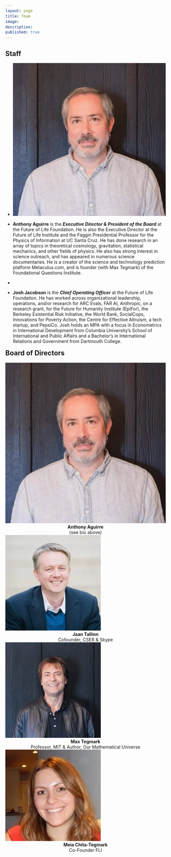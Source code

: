 ```yaml
---
layout: page
title: Team
image: 
description: 
published: true
---
```


<!--<div class="box alt">
<div class="row 50% uniform">
<!--<div class="4u"><span class="image fit"><img src="assets/images/pic02.jpg" alt="" /></span></div>-->
<!--<div class="4u 1u$(small)"><span class="image fit"><img src="assets/images/anthony.webp" alt="" /></span></div>

<div class="8u"><b>Anthony Aguirre</b> is the <i><b>Executive Director & President of the Board</b></i> at the Future of Life Foundation. He is also the Executive Director at the <a>Future of Life Institute</a> and the Faggin Presidential Professor for the Physics of Information at UC Santa Cruz. He has done research in an array of topics in theoretical cosmology, gravitation, statistical mechanics, and other fields of physics. He also has strong interest in science outreach, and has appeared in numerous science documentaries. He is a creator of the science and technology prediction platform <a>Metaculus.com</a>, and is founder (with Max Tegmark) of the <a>Foundational Questions Institute.</a></div>

<div class="4u 1u$(small)" style="margin-top:4rem"><span class="image fit"><img src="assets/images/josh.png" alt="" /></span></div>

<div class="8u" style="margin-top:4rem"><b>Josh Jacobson</b> is the <b><i>Chief Operating Officer</i></b> at the Future of Life Foundation. He has worked across organizational leadership, operations, and/or research for <a>ARC Evals</a>, <a>FAR AI</a>, <a>Anthropic</a>, on a research grant, for the <a>Future for Humanity Institute</a> (<a>EpiFor</a>), the <a>Berkeley Existential Risk Initiative</a>, <a>the World Bank</a>, <a>SocialCops</a>, <a>Innovations for Poverty Action</a>, the <a>Centre for Effective Altruism</a>, a tech startup, and PepsiCo. Josh holds an MPA with a focus in Econometrics in International Development from Columbia University’s School of International and Public Affairs and a Bachelor’s in International Relations and Government from Dartmouth College. <div>
-->

<h2>Staff</h2>

<div class="row">
<div class="3u 12u$(small)">
<ul class="actions vertical">
<li><span class="image fit"><img src="assets/images/anthony.webp" alt="" /></span></li></ul>
</div>

<div class="9u 12u$(small)">
<ul class="actions vertical">
<li><b>Anthony Aguirre</b> is the <i><b>Executive Director & President of the Board</b></i> at the Future of Life Foundation. He is also the Executive Director at the <a>Future of Life Institute</a> and the Faggin Presidential Professor for the Physics of Information at UC Santa Cruz. He has done research in an array of topics in theoretical cosmology, gravitation, statistical mechanics, and other fields of physics. He also has strong interest in science outreach, and has appeared in numerous science documentaries. He is a creator of the science and technology prediction platform <a>Metaculus.com</a>, and is founder (with Max Tegmark) of the <a>Foundational Questions Institute.</a></li>
</ul>
</div>
</div>


<div class="row">
<div class="3u 12u$(small)">
<ul class="actions vertical">
<li><span class="image fit"><img src="assets/images/josh.png" alt="" /></span></li></ul>
</div>

<div class="9u 12u$(small)">
<ul class="actions vertical">
<li><b>Josh Jacobson</b> is the <b><i>Chief Operating Officer</i></b> at the Future of Life Foundation. He has worked across organizational leadership, operations, and/or research for <a>ARC Evals</a>, <a>FAR AI</a>, <a>Anthropic</a>, on a research grant, for the <a>Future for Humanity Institute</a> (<a>EpiFor</a>), the <a>Berkeley Existential Risk Initiative</a>, <a>the World Bank</a>, <a>SocialCops</a>, <a>Innovations for Poverty Action</a>, the <a>Centre for Effective Altruism</a>, a tech startup, and PepsiCo. Josh holds an MPA with a focus in Econometrics in International Development from Columbia University’s School of International and Public Affairs and a Bachelor’s in International Relations and Government from Dartmouth College.</li>
</ul>
</div>
</div>

<h2 style="margin-top: 1rem;">Board of Directors</h2>
<div class="box alt">
<div class="row 50% uniform">
<div class="3u"><span class="image fit"><img src="assets/images/anthony.webp" alt="" /></span><div style="text-align: center;"><b>Anthony Aguirre</b><br>(see bio above)</div></div>
<div class="3u"><span class="image fit"><img src="assets/images/jaan.webp" alt="" /></span><div style="text-align: center;"><b>Jaan Tallinn</b><br>Cofounder, CSER & Skype</div></div>
<div class="3u"><span class="image fit"><img src="assets/images/max.webp" alt="" /></span><div style="text-align: center;"><b>Max Tegmark</b><br>Professor, MIT & Author, Our Mathematical Universe</div></div>
<div class="3u$"><span class="image fit"><img src="assets/images/meia.webp" alt="" /></span><div style="text-align: center;"><b>Meia Chita-Tegmark</b><br>Co-Founder FLI </div></div>
</div>
</div>
